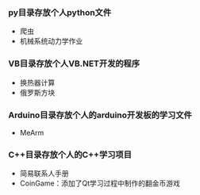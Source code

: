 ### py目录存放个人python文件

- 爬虫
- 机械系统动力学作业

### VB目录存放个人VB.NET开发的程序

- 换热器计算
- 俄罗斯方块

### Arduino目录存放个人的arduino开发板的学习文件

- MeArm

### C++目录存放个人的C++学习项目

- 简易联系人手册
- CoinGame：添加了Qt学习过程中制作的翻金币游戏